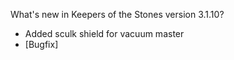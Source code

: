 What's new in Keepers of the Stones version 3.1.10?<br />
- Added sculk shield for vacuum master
- [Bugfix] 